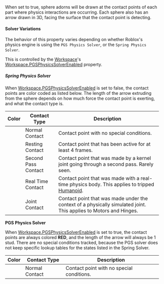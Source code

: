 When set to true, sphere adorns will be drawn at the contact points of
each part where physics interactions are occurring. Each sphere also has
an arrow drawn in 3D, facing the surface that the contact point is
detecting.

#### Solver Variations

The behavior of this property varies depending on whether Roblox's physics
engine is using the `PGS Physics Solver`, or the `Spring Physics Solver`.

This is controlled by the [Workspace](https://create.roblox.com/docs/reference/engine/classes/Workspace)'s
[Workspace.PGSPhysicsSolverEnabled](https://create.roblox.com/docs/reference/engine/classes/Workspace#PGSPhysicsSolverEnabled) property.

##### Spring Physics Solver

When [Workspace.PGSPhysicsSolverEnabled](https://create.roblox.com/docs/reference/engine/classes/Workspace#PGSPhysicsSolverEnabled) is set to false, the contact
points are color coded as listed below. The length of the arrow extruding
from the sphere depends on how much force the contact point is exerting,
and what the contact type is.

| Color | Contact Type        | Description                                                                                                       |
| ----- | ------------------- | ----------------------------------------------------------------------------------------------------------------- |
|       | Normal Contact      | Contact point with no special conditions.                                                                         |
|       | Resting Contact     | Contact point that has been active for at least 4 frames.                                                         |
|       | Second Pass Contact | Contact point that was made by a kernel joint going through a second pass. Rarely seen.                           |
|       | Real Time Contact   | Contact point that was made with a real-time physics body. This applies to tripped [Humanoid](https://create.roblox.com/docs/reference/engine/classes/Humanoid).                    |
|       | Joint Contact       | Contact point that was made under the context of a physically simulated joint. This applies to Motors and Hinges. |

**PGS Physics Solver**

When [Workspace.PGSPhysicsSolverEnabled](https://create.roblox.com/docs/reference/engine/classes/Workspace#PGSPhysicsSolverEnabled) is set to true, the contact
points are always colored **RED**, and the length of the arrow will always
be 1 stud. There are no special conditions tracked, because the PGS solver
does not keep specific lookup tables for the states listed in the Spring
Solver.

| Color | Contact Type   | Description                               |
| ----- | -------------- | ----------------------------------------- |
|       | Normal Contact | Contact point with no special conditions. |